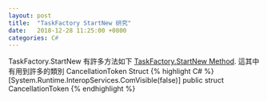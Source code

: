 ```yaml
---
layout: post
title:  "TaskFactory StartNew 研究"
date:   2018-12-28 11:25:00 +0800
categories: C#
---
```


TaskFactory.StartNew 有許多方法如下
[TaskFactory.StartNew Method](https://docs.microsoft.com/en-us/dotnet/api/system.threading.tasks.taskfactory.startnew?view=netframework-4.7.2#System_Threading_Tasks_TaskFactory_StartNew_System_Action_System_Object__System_Object_System_Threading_CancellationToken_System_Threading_Tasks_TaskCreationOptions_System_Threading_Tasks_TaskScheduler_).
這其中有用到許多的類別
CancellationToken Struct
{% highlight C# %}
[System.Runtime.InteropServices.ComVisible(false)]
public struct CancellationToken
{% endhighlight %}

